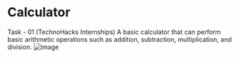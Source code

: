 # Calculator
Task - 01 (TechnoHacks Internships)
A basic calculator that can perform basic arithmetic operations such as addition, subtraction, multiplication, and division.
![image](https://github.com/CodeNova-Kumar/Calculator/assets/100727128/6a79e9d6-6889-4f27-ba95-80fa7e3ab6db)

